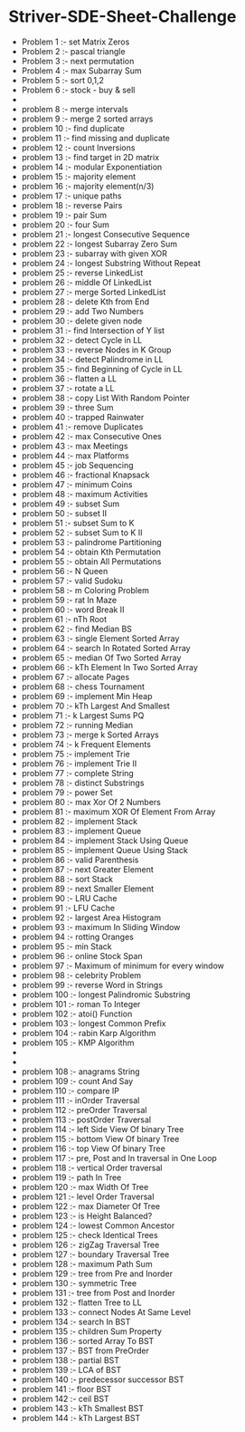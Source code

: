 # Striver-SDE-Sheet-Challenge

- Problem 1 :- set Matrix Zeros
- Problem 2 :- pascal triangle
- Problem 3 :- next permutation
- Problem 4 :- max Subarray Sum
- Problem 5 :- sort 0,1,2
- Problem 6 :- stock - buy & sell
-
- problem 8 :- merge intervals
- problem 9 :- merge 2 sorted arrays
- problem 10 :- find duplicate
- problem 11 :- find missing and duplicate
- problem 12 :- count Inversions
- problem 13 :- find target in 2D matrix
- problem 14 :- modular Exponentiation
- problem 15 :- majority element
- problem 16 :- majority element(n/3)
- problem 17 :- unique paths
- problem 18 :- reverse Pairs
- problem 19 :- pair Sum
- problem 20 :- four Sum
- problem 21 :- longest Consecutive Sequence
- problem 22 :- longest Subarray Zero Sum
- problem 23 :- subarray with given XOR
- problem 24 :- longest Substring Without Repeat
- problem 25 :- reverse LinkedList
- problem 26 :- middle Of LinkedList
- problem 27 :- merge Sorted LinkedList
- problem 28 :- delete Kth from End
- problem 29 :- add Two Numbers
- problem 30 :- delete given node
- problem 31 :- find Intersection of Y list
- problem 32 :- detect Cycle in LL
- problem 33 :- reverse Nodes in K Group
- problem 34 :- detect Palindrome in LL
- problem 35 :- find Beginning of Cycle in LL
- problem 36 :- flatten a LL
- problem 37 :- rotate a LL
- problem 38 :- copy List With Random Pointer
- problem 39 :- three Sum
- problem 40 :- trapped Rainwater
- problem 41 :- remove Duplicates
- problem 42 :- max Consecutive Ones
- problem 43 :- max Meetings
- problem 44 :- max Platforms
- problem 45 :- job Sequencing
- problem 46 :- fractional Knapsack
- problem 47 :- minimum Coins
- problem 48 :- maximum Activities
- problem 49 :- subset Sum
- problem 50 :- subset II
- problem 51 :- subset Sum to K
- problem 52 :- subset Sum to K II
- problem 53 :- palindrome Partitioning
- problem 54 :- obtain Kth Permutation
- problem 55 :- obtain All Permutations
- problem 56 :- N Queen
- problem 57 :- valid Sudoku
- problem 58 :- m Coloring Problem
- problem 59 :- rat In Maze
- problem 60 :- word Break II
- problem 61 :- nTh Root
- problem 62 :- find Median BS
- problem 63 :- single Element Sorted Array
- problem 64 :- search In Rotated Sorted Array
- problem 65 :- median Of Two Sorted Array
- problem 66 :- kTh Element In Two Sorted Array
- problem 67 :- allocate Pages
- problem 68 :- chess Tournament
- problem 69 :- implement Min Heap
- problem 70 :- kTh Largest And Smallest
- problem 71 :- k Largest Sums PQ
- problem 72 :- running Median
- problem 73 :- merge k Sorted Arrays
- problem 74 :- k Frequent Elements
- problem 75 :- implement Trie
- problem 76 :- implement Trie II
- problem 77 :- complete String
- problem 78 :- distinct Substrings
- problem 79 :- power Set
- problem 80 :- max Xor Of 2 Numbers
- problem 81 :- maximum XOR Of Element From Array
- problem 82 :- implement Stack
- problem 83 :- implement Queue
- problem 84 :- implement Stack Using Queue
- problem 85 :- implement Queue Using Stack
- problem 86 :- valid Parenthesis
- problem 87 :- next Greater Element
- problem 88 :- sort Stack
- problem 89 :- next Smaller Element
- problem 90 :- LRU Cache
- problem 91 :- LFU Cache
- problem 92 :- largest Area Histogram
- problem 93 :- maximum In Sliding Window
- problem 94 :- rotting Oranges
- problem 95 :- min Stack
- problem 96 :- online Stock Span
- problem 97 :- Maximum of minimum for every window
- problem 98 :- celebrity Problem
- problem 99 :- reverse Word in Strings
- problem 100 :- longest Palindromic Substring
- problem 101 :- roman To Integer
- problem 102 :- atoi() Function
- problem 103 :- longest Common Prefix
- problem 104 :- rabin Karp Algorithm
- problem 105 :- KMP Algorithm
-
-
- problem 108 :- anagrams String
- problem 109 :- count And Say
- problem 110 :- compare IP
- problem 111 :- inOrder Traversal
- problem 112 :- preOrder Traversal
- problem 113 :- postOrder Traversal
- problem 114 :- left Side View Of binary Tree
- problem 115 :- bottom View Of binary Tree
- problem 116 :- top View Of binary Tree
- problem 117 :- pre, Post and In traversal in One Loop
- problem 118 :- vertical Order traversal
- problem 119 :- path In Tree
- problem 120 :- max Width Of Tree
- problem 121 :- level Order Traversal
- problem 122 :- max Diameter Of Tree
- problem 123 :- is Height Balanced?
- problem 124 :- lowest Common Ancestor
- problem 125 :- check Identical Trees
- problem 126 :- zigZag Traversal Tree
- problem 127 :- boundary Traversal Tree
- problem 128 :- maximum Path Sum
- problem 129 :- tree from Pre and Inorder
- problem 130 :- symmetric Tree
- problem 131 :- tree from Post and Inorder
- problem 132 :- flatten Tree to LL
- problem 133 :- connect Nodes At Same Level
- problem 134 :- search In BST
- problem 135 :- children Sum Property
- problem 136 :- sorted Array To BST
- problem 137 :- BST from PreOrder
- problem 138 :- partial BST
- problem 139 :- LCA of BST
- problem 140 :- predecessor successor BST
- problem 141 :- floor BST
- problem 142 :- ceil BST
- problem 143 :- kTh Smallest BST
- problem 144 :- kTh Largest BST